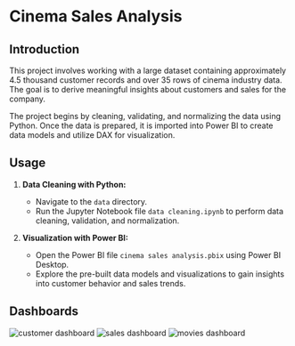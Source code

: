 # Cinema Sales Analysis


## Introduction

This project involves working with a large dataset containing approximately 4.5 thousand customer records and over 35 rows of cinema industry data. The goal is to derive meaningful insights about customers and sales for the company.

The project begins by cleaning, validating, and normalizing the data using Python. Once the data is prepared, it is imported into Power BI to create data models and utilize DAX for visualization.


## Usage

1. **Data Cleaning with Python:**
   - Navigate to the `data` directory.
   - Run the Jupyter Notebook file `data cleaning.ipynb` to perform data cleaning, validation, and normalization.

2. **Visualization with Power BI:**
   - Open the Power BI file `cinema sales analysis.pbix` using Power BI Desktop.
   - Explore the pre-built data models and visualizations to gain insights into customer behavior and sales trends.


## Dashboards

![customer dashboard](https://github.com/jasonnhat/Cinema-Sales-Analysis/assets/166852789/0eda4cac-2092-4f5c-bed6-55206f90e6f1)
![sales dashboard](https://github.com/jasonnhat/Cinema-Sales-Analysis/assets/166852789/7852bdd4-4231-412a-8efd-ee6ebb1eedb1)
![movies dashboard](https://github.com/jasonnhat/Cinema-Sales-Analysis/assets/166852789/36d5348b-5cfd-48bb-afac-e5d36d52f2b2)


